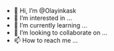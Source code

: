 - 👋 Hi, I’m @Olayinkask
- 👀 I’m interested in ...
- 🌱 I’m currently learning ...
- 💞️ I’m looking to collaborate on ...
- 📫 How to reach me ...

<!---
Olayinkask/Olayinkask is a ✨ special ✨ repository because its `README.md` (this file) appears on your GitHub profile.
You can click the Preview link to take a look at your changes.
--->
